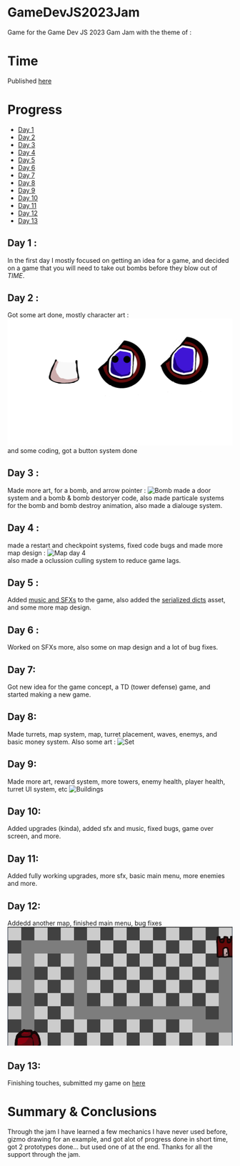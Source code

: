 # GameDevJS2023Jam

Game for the Game Dev JS 2023 Gam Jam with the theme of : 
# Time
Published [here](https://jeffrygames.itch.io/time-td)

# Progress
- <a href="https://github.com/DanPeled/GameDevJS2023Jam/blob/main/README.md#day-1-">Day 1</a>
- <a href="https://github.com/DanPeled/GameDevJS2023Jam/blob/main/README.md#day-2-">Day 2</a>
- <a href="https://github.com/DanPeled/GameDevJS2023Jam/blob/main/README.md#day-3-">Day 3</a>
- <a href="https://github.com/DanPeled/GameDevJS2023Jam/blob/main/README.md#day-4">Day 4</a>
- <a href="https://github.com/DanPeled/GameDevJS2023Jam/blob/main/README.md#day-5-">Day 5</a>
- <a href="https://github.com/DanPeled/GameDevJS2023Jam/blob/main/README.md#day-6-">Day 6</a>
- <a href="https://github.com/DanPeled/GameDevJS2023Jam/blob/main/README.md#day-7">Day 7</a></br>
- <a href="https://github.com/DanPeled/GameDevJS2023Jam/blob/main/README.md#day-8">Day 8</a>
- <a href="https://github.com/DanPeled/GameDevJS2023Jam/blob/main/README.md#day-9">Day 9</a>
- <a href="https://github.com/DanPeled/GameDevJS2023Jam/blob/main/README.md#day-10">Day 10</a>
- <a href="https://github.com/DanPeled/GameDevJS2023Jam/blob/main/README.md#day-11">Day 11</a>
- <a href="https://github.com/DanPeled/GameDevJS2023Jam/blob/main/README.md#day-12">Day 12</a>
- <a href="https://github.com/DanPeled/GameDevJS2023Jam/blob/main/README.md#day-13">Day 13</a>

## Day 1 : 
In the first day I mostly focused on getting an idea for a game, and decided on a game that you will need to take out bombs before they blow out of *TIME*.

## Day 2 :
Got some art done, mostly character art : ![Tinytime](https://raw.githubusercontent.com/DanPeled/GameDevJS2023Jam/main/Assets/Animation/Art/TinyTime.png)
and some coding, got a button system done

## Day 3 : 
Made more art, for a bomb, and arrow pointer : ![Bomb](https://raw.githubusercontent.com/DanPeled/GameDevJS2023Jam/main/Assets/Animation/Art/Bomb.png) made a door system and a bomb & bomb destoryer code, also made particale systems for the bomb and bomb destroy animation, also made a dialouge system.

## Day 4 :
made a restart and checkpoint systems, fixed code bugs and made more map design : ![Map day 4](https://media.discordapp.net/attachments/1097134991772762184/1097135325383508079/image.png?width=557&height=463) </br>
also made a oclussion culling system to reduce game lags.

## Day 5 :
Added [music and SFXs](https://github.com/DanPeled/GameDevJS2023Jam/tree/main/Assets/Audio) to the game, also added the [serialized dicts](https://assetstore.unity.com/packages/tools/integration/serializabledictionary-90477) asset, and some more map design.

## Day 6 : 
Worked on SFXs more, also some on map design and a lot of bug fixes.

## Day 7:
Got new idea for the game concept, a TD (tower defense) game, and started making a new game.

## Day 8:
Made turrets, map system, map, turret placement, waves, enemys, and basic money system. Also some art : ![Set](https://github.com/DanPeled/GameDevJS2023Jam/blob/main/Assets/Animation/Art/Set.png?raw=true)

## Day 9: 
Made more art, reward system, more towers, enemy health, player health, turret UI system, etc ![Buildings](https://github.com/DanPeled/GameDevJS2023Jam/blob/main/Assets/Buildings.png?raw=true)

## Day 10:
Added upgrades (kinda), added sfx and music, fixed bugs, game over screen, and more.

## Day 11:
Added fully working upgrades, more sfx, basic main menu, more enemies and more.

## Day 12:
Addedd another map, finished main menu, bug fixes ![new map](https://github.com/DanPeled/GameDevJS2023Jam/blob/main/Assets/Map02.png?raw=true)

## Day 13:
Finishing touches, submitted my game on [here](https://jeffrygames.itch.io/time-td)

# Summary & Conclusions
Through the jam I have learned a few mechanics I have never used before, gizmo drawing for an example, and got alot of progress done in short time, got 2 prototypes done... but used one of at the end. Thanks for all the support through the jam.
